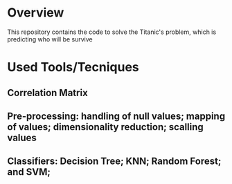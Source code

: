 # Overview
This repository contains the code to solve the Titanic's problem, which is predicting who will be survive
# Used Tools/Tecniques
## Correlation Matrix
## Pre-processing: handling of null values; mapping of values; dimensionality reduction; scalling values
## Classifiers: Decision Tree; KNN; Random Forest; and SVM;